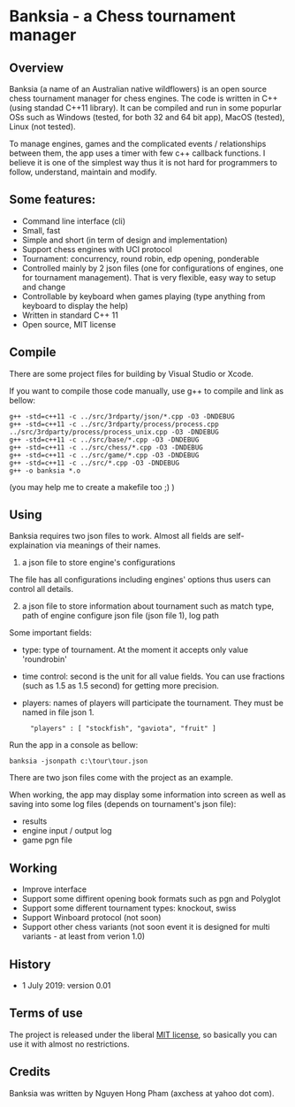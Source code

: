 # Banksia - a Chess tournament manager


Overview
-----------

Banksia (a name of an Australian native wildflowers) is an open source chess tournament manager for chess engines. The code is written in C++ (using standad C++11 library). It can be compiled and run in some popurlar OSs such as Windows (tested, for both 32 and 64 bit app), MacOS (tested), Linux (not tested).

To manage engines, games and the complicated events / relationships between them, the app uses a timer with few c++ callback functions. I believe it is one of the simplest way thus it is not hard for programmers to follow, understand, maintain and modify.

Some features:
-----------
- Command line interface (cli)
- Small, fast
- Simple and short (in term of design and implementation)
- Support chess engines with UCI protocol
- Tournament: concurrency, round robin, edp opening, ponderable
- Controlled mainly by 2 json files (one for configurations of engines, one for tournament management). That is very flexible, easy way to setup and change
- Controllable by keyboard when games playing (type anything from keyboard to display the help)
- Written in standard C++ 11
- Open source, MIT license


Compile
----------
There are some project files for building by Visual Studio or Xcode.

If you want to compile those code manually, use g++ to compile and link as bellow:

    g++ -std=c++11 -c ../src/3rdparty/json/*.cpp -O3 -DNDEBUG
    g++ -std=c++11 -c ../src/3rdparty/process/process.cpp ../src/3rdparty/process/process_unix.cpp -O3 -DNDEBUG
    g++ -std=c++11 -c ../src/base/*.cpp -O3 -DNDEBUG
    g++ -std=c++11 -c ../src/chess/*.cpp -O3 -DNDEBUG
    g++ -std=c++11 -c ../src/game/*.cpp -O3 -DNDEBUG
    g++ -std=c++11 -c ../src/*.cpp -O3 -DNDEBUG
    g++ -o banksia *.o

(you may help me to create a makefile too ;) )

Using
-------
Banksia requires two json files to work. Almost all fields are self-explaination via meanings of their names.

1) a json file to store engine's configurations

The file has all configurations including engines' options thus users can control all details.

2) a json file to store information about tournament such as match type, path of engine configure json file (json file 1), log path

Some important fields:
- type: type of tournament. At the moment it accepts only value 'roundrobin'
- time control: second is the unit for all value fields. You can use fractions (such as 1.5 as 1.5 second) for getting more precision.
- players: names of players will participate the tournament. They must be named in file json 1.

        "players" : [ "stockfish", "gaviota", "fruit" ]


Run the app in a console as bellow:
    
    banksia -jsonpath c:\tour\tour.json

There are two json files come with the project as an example.

When working, the app may display some information into screen as well as saving into some log files (depends on tournament's json file):
- results
- engine input / output log
- game pgn file


Working
---------
- Improve interface
- Support some diffirent opening book formats such as pgn and Polyglot
- Support some different tournament types: knockout, swiss
- Support Winboard protocol (not soon)
- Support other chess variants (not soon event it is designed for multi variants - at least from verion 1.0)


History
--------

- 1 July 2019: version 0.01


Terms of use
---------------

The project is released under the liberal [MIT license](http://en.wikipedia.org/wiki/MIT_License), so basically you can use it with almost no restrictions.


Credits
--------

Banksia was written by Nguyen Hong Pham (axchess at yahoo dot com).


